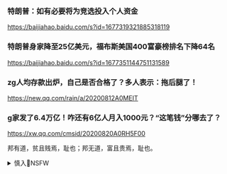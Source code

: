 ### 特朗普：如有必要将为竞选投入个人资金
https://baijiahao.baidu.com/s?id=1677319321885318119

### 特朗普身家降至25亿美元，福布斯美国400富豪榜排名下降64名
https://baijiahao.baidu.com/s?id=1677351144751131589

### zg人均存款出炉，自己是否合格了？多人表示：拖后腿了！
https://new.qq.com/rain/a/20200812A0MEIT

### g家发了6.4万亿！咋还有6亿人月入1000元？“这笔钱”分哪去了？
https://xw.qq.com/cmsid/20200820A0RH5F00

邦有道，贫且贱焉，耻也；邦无道，富且贵焉，耻也。

<details><summary>慎入🔞NSFW</summary>

Not Safe For Work
![](https://upload.wikimedia.org/wikipedia/commons/thumb/d/d3/Biohazard_Symbol_Specification.png/210px-Biohazard_Symbol_Specification.png)

<details><summary><b>风险自理Use At Your Own Risk🈲</summary>

### e罗斯批评所谓b拿马文件”意在诋毁普j
http://news.cctv.com/2016/04/05/VIDEeTuhbkObXMkWUlhVzBXH160405.shtml

### zg富豪的隐秘通道：s浦路斯文件
http://www.wyzxwk.com/Article/shidai/2020/08/422831.html

### s浦路斯“黄金护照”2年竟卖出上千本70亿欧元，买家多来自ze
https://baijiahao.baidu.com/s?id=1676184153942987808

### 天堂文件”爆多gq贵在离岸避税天堂投资y女王牵涉其中
http://world.chinadaily.com.cn/2017-11/07/content_34216048.htm

### b拿马文件公布促全球资金逃往美国
http://caijing.chinadaily.com.cn/2016-06/03/content_25608582.htm

邦有道，贫且贱焉，耻也；邦无道，富且贵焉，耻也。

</details>
</details>
